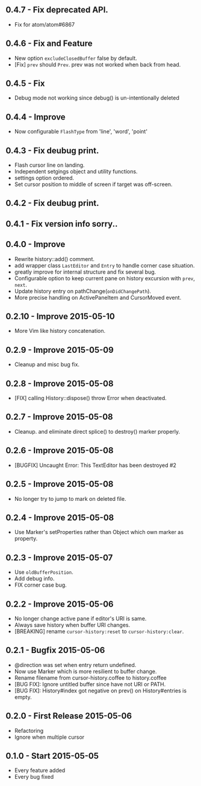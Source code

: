 ## 0.4.7 - Fix deprecated API.
* Fix for atom/atom#6867

## 0.4.6 - Fix and Feature
* New option `excludeClosedBuffer` false by default.
* [Fix] `prev` should `Prev`. prev was not worked when back from head.

## 0.4.5 - Fix
* Debug mode not working since debug() is un-intentionally deleted

## 0.4.4 - Improve
* Now configurable `FlashType` from 'line', 'word', 'point'

## 0.4.3 - Fix deubug print.
* Flash cursor line on landing.
* Independent setgings object and utility functions.
* settings option ordered.
* Set cursor position to middle of screen if target was off-screen.

## 0.4.2 - Fix deubug print.

## 0.4.1 - Fix version info sorry..

## 0.4.0 - Improve
* Rewrite history::add() comment.
* add wrapper class `LastEditor` and `Entry` to handle corner case situation.
* greatly improve for internal structure and fix several bug.
* Configurable option to keep current pane on history excursion with `prev`, `next`.
* Update history entry on pathChange(`onDidChangePath`).
* More precise handling on ActivePaneItem and CursorMoved event.

## 0.2.10 - Improve 2015-05-10
* More Vim like history concatenation.

## 0.2.9 - Improve 2015-05-09
* Cleanup and misc bug fix.

## 0.2.8 - Improve 2015-05-08
* [FIX] calling History::dispose() throw Error when deactivated.

## 0.2.7 - Improve 2015-05-08
* Cleanup. and eliminate direct splice() to destroy() marker properly.

## 0.2.6 - Improve 2015-05-08
* [BUGFIX] Uncaught Error: This TextEditor has been destroyed #2

## 0.2.5 - Improve 2015-05-08
* No longer try to jump to mark on deleted file.

## 0.2.4 - Improve 2015-05-08
* Use Marker's setProperties rather than Object which own marker as property.

## 0.2.3 - Improve 2015-05-07
* Use `oldBufferPosition`.
* Add debug info.
* FIX corner case bug.

## 0.2.2 - Improve 2015-05-06
* No longer change active pane if editor's URI is same.
* Always save history when buffer URI changes.
* [BREAKING] rename `cursor-history:reset` to `cursor-history:clear`.

## 0.2.1 - Bugfix 2015-05-06
* @direction was set when entry return undefined.
* Now use Marker which is more resilient to buffer change.
* Rename filename from cursor-history.coffee to history.coffee
* [BUG FIX]: Ignore untitled buffer since have not URI or PATH.
* [BUG FIX]: History#index got negative on prev() on History#entries is empty.

## 0.2.0 - First Release 2015-05-06
* Refactoring
* Ignore when multiple cursor

## 0.1.0 - Start 2015-05-05
* Every feature added
* Every bug fixed
